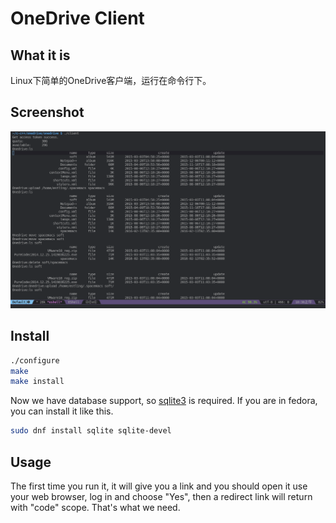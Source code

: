 # OneDrive Client

## What it is

Linux下简单的OneDrive客户端，运行在命令行下。

## Screenshot

![usage png](screenshot.png)

## Install

```bash
./configure
make
make install
```

Now we have database support, so [sqlite3](http://www.sqlite.org/) is required.
If you are in fedora, you can install it like this.
```bash
sudo dnf install sqlite sqlite-devel
```

## Usage

The first time you run it, it will give you a link and you should
open it use your web browser, log in and choose "Yes", then a redirect
link will return with "code" scope. That's what we need.
